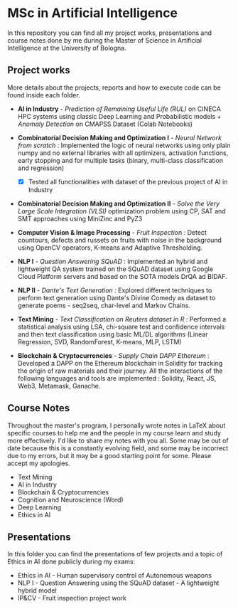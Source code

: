 # MSc in Artificial Intelligence

In this repository you can find all my project works, presentations and course notes done by me during the Master of Science in Artificial Intelligence at the University of Bologna.

## Project works

More details about the projects, reports and how to execute code can be found inside each folder.

 - **AI in Industry** - *Prediction of Remaining Useful Life (RUL)* on CINECA HPC systems using classic Deep Learning and Probabilistic models + *Anomaly Detection* on CMAPSS Dataset (Colab Notebooks)

 - **Combinatorial Decision Making and Optimization I** - *Neural Network from scratch* : Implemented the logic of neural networks using only plain numpy and no external libraries with all optimizers, activation functions, early stopping and for multiple tasks (binary, multi-class classification and regression)

   - [x] Tested all functionalities with dataset of the previous project of AI in Industry

 - **Combinatorial Decision Making and Optimization II** - *Solve the Very Large Scale Integration (VLSI)* optimization problem using CP, SAT and SMT approaches using MiniZinc and PyZ3

 - **Computer Vision & Image Processing** - *Fruit Inspection* : Detect countours, defects and russets on fruits with noise in the background using OpenCV operators, K-means and Adaptive Thresholding.

 - **NLP I** - *Question Answering SQuAD* : Implemented an hybrid and lightweight QA system trained on the SQuAD dataset using Google Cloud Platform servers and based on the SOTA models DrQA ad BIDAF. 

 - **NLP II** - *Dante's Text Generation* : Explored different techniques to perform text generation using Dante's Divine Comedy as dataset to generate poems - seq2seq, char-level and Markov Chains.

 - **Text Mining** - *Text Classification on Reuters dataset in R* : Performed a statistical analysis using LSA, chi-square test and confidence intervals and then text classification using basic ML/DL algorithms (Linear Regression, SVD, RandomForest, K-means, MLP, LSTM)

 - **Blockchain & Cryptocurrencies** - *Supply Chain DAPP Ethereum* : Developed a DAPP on the Ethereum blockchain in Solidity for tracking the origin of raw materials and their journey. All the interactions of the following languages and tools are implemented : Solidity, React, JS, Web3, Metamask, Ganache.

## Course Notes

Throughout the master's program, I personally wrote notes in LaTeX about specific courses to help me and the people in my course learn and study more effectively. I'd like to share my notes with you all. Some may be out of date because this is a constantly evolving field, and some may be incorrect due to my errors, but it may be a good starting point for some. Please accept my apologies.

- Text Mining
- AI in Industry
- Blockchain & Cryptocurrencies
- Cognition and Neuroscience (Word)
- Deep Learning
- Ethics in AI

## Presentations

In this folder you can find the presentations of few projects and a topic of Ethics in AI done publicly during my exams:

- Ethics in AI - Human supervisory control of Autonomous weapons
- NLP I - Question Answering using the SQuAD dataset - A lightweight hybrid model
- IP&CV - Fruit inspection project work
